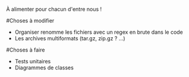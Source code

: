 
À alimenter pour chacun d'entre nous !

#Choses à modifier

* Organiser renomme les fichiers avec un regex en brute dans le code
* Les archives multiformats (tar.gz, zip.gz ? ...)

#Choses à faire

* Tests unitaires
* Diagrammes de classes
